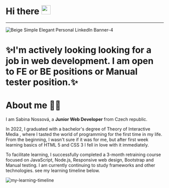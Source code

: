 # Hi there <img src="https://media.giphy.com/media/hvRJCLFzcasrR4ia7z/giphy.gif" width="29px" height="29px">

<hr>

![Beige Simple Elegant Personal LinkedIn Banner-4](https://user-images.githubusercontent.com/111659581/219660672-5308e298-2b9b-4fe8-af9e-1f6a51062c0d.png)

# ✨I'm actively looking looking for a job in web development. I am open to FE or BE positions or Manual tester position.✨

# About me 👩🏼

I am Sabina Nossová, a **Junior Web Developer** from Czech republic. 

In 2022, I graduated with a bachelor's degree of Theory of Interactive Media , where I tasted the world of programming for the first time in my life. From the beginning, I wasn't sure if it was for me, but after first week learning basics of HTML 5 and CSS 3  I fell in love with it immediately. 

To facilitate learning, I successfully completed a 3-month retraining course focused on JavaScript, Node.js, Responsive web design, Bootstrap and Manual testing. I am currently continuing to study frameworks and other technologies. see my learning timeline below.

![my-learning-timeline](https://user-images.githubusercontent.com/111659581/219901709-e18e9733-3e45-4216-87fa-9105faeee02d.png)


<!--
**sabinanoss/sabinanoss** is a ✨ _special_ ✨ repository because its `README.md` (this file) appears on your GitHub profile.

Here are some ideas to get you started:

- 🔭 I’m currently working on ...
- 🌱 I’m currently learning ...
- 👯 I’m looking to collaborate on ...
- 🤔 I’m looking for help with ...
- 💬 Ask me about ...
- 📫 How to reach me: ...
- 😄 Pronouns: ...
- ⚡ Fun fact: ...
-->
